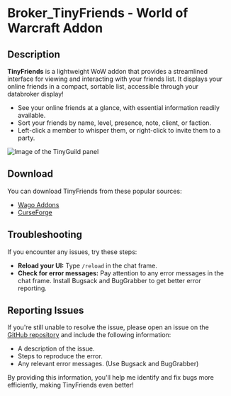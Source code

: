 # Broker_TinyFriends - World of Warcraft Addon

## Description

**TinyFriends** is a lightweight WoW addon that provides a streamlined interface for viewing and interacting with your friends list. It displays your online friends in a compact, sortable list, accessible through your databroker display!

* See your online friends at a glance, with essential information readily available.
* Sort your friends by name, level, presence, note, client, or faction.
* Left-click a member to whisper them, or right-click to invite them to a party.

![Image of the TinyGuild panel](https://cdn.pinta.land/broker/tinyfriends.png)

## Download

You can download TinyFriends from these popular sources:

* [Wago Addons](https://addons.wago.io/addons/broker-tinyfriends)
* [CurseForge](https://www.curseforge.com/wow/addons/broker-tinyfriends)

## Troubleshooting

If you encounter any issues, try these steps:

* **Reload your UI:** Type `/reload` in the chat frame.
* **Check for error messages:** Pay attention to any error messages in the chat frame. Install Bugsack and BugGrabber to get better error reporting. 

## Reporting Issues

If you're still unable to resolve the issue, please open an issue on the [GitHub repository](https://github.com/Pinta365/Broker_TinyFriends/issues) and include the following information:

* A description of the issue.
* Steps to reproduce the error.
* Any relevant error messages. (Use Bugsack and BugGrabber)

By providing this information, you'll help me identify and fix bugs more efficiently, making TinyFriends even better!